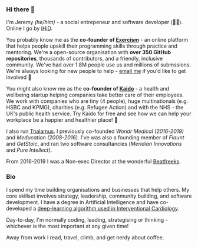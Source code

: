 ### Hi there 👋

I'm Jeremy _(he/him)_ - a social entrepeneur and software developer (👨‍💻). Online I go by [iHiD](https://twitter.com/iHiD).

You probably know me as the **co-founder of [Exercism](https://exercism.org)** - an online platform that helps people upskill their programming skills through practice and mentoring. We're a open-source organisation with **over 350 GitHub repositories**, thousands of contributors, and a friendly, inclusive community. We've had over 1.8M people use us and millions of submssions. We're always looking for new people to help - [email me](mailto:hello@exercism.org) if you'd like to get involved 🙂

You might also know me as the **co-founder of [Kaido](https://kaido.org)** - a health and wellbeing startup helping companies take better care of their employees. We work with companies who are tiny (4 people), huge multinationals (e.g. HSBC and KPMG), charities (e.g. Refugee Action) and with the NHS - the UK's public health service. Try Kaido for free and see how we can help your workplace be a happier and healthier place! 🙂

I also run [Thalamus](https://thalamus.ai). I previously co-founded _Wondr Medical_ _(2016-2019)_ and _Meducation_ _(2008-2016)_. I've was also a founding member of _Flaunt_ and _GetStoic_, and ran two software consultancies (_Meridian Innovations_ and _Pure Intellect_). 

From 2016-2019 I was a Non-exec Director at the wonderful [Beatfreeks](https://beatfreeks.com/).

### Bio

I spend my time building organisations and businesses that help others. My core skillset involves strategy, leadership, community building, and software development. I have a degree in Artificial Intelligence and have co-developed a [deep-learning algorithm used in Interventional Cardiology](https://patents.google.com/patent/US11387001B2/en). 

Day-to-day, I'm normally coding, leading, strategising or thinking - whichever is the most important at any given time!

Away from work I read, travel, climb, and get nerdy about coffee.
